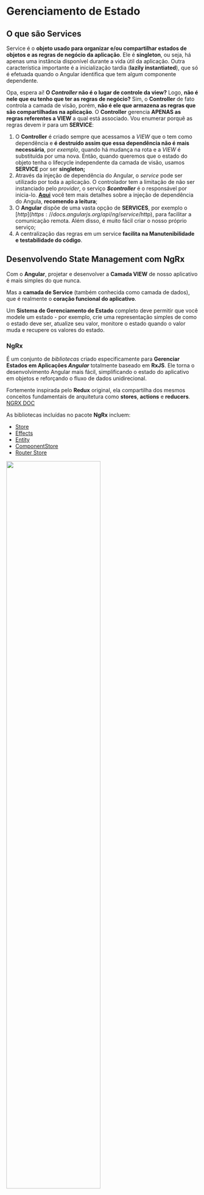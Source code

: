 # Gerenciamento de Estado



## O que são Services

Service é o **objeto usado para organizar e/ou compartilhar estados de objetos e as regras de negócio da aplicação**. Ele é **singleton**, ou seja, há apenas uma instância disponível durante a vida útil da aplicação. Outra característica importante é a inicialização tardia (**lazily instantiated**), que só é efetuada quando o Angular identifica que tem algum componente dependente.

Opa, espera aí! **O *Controller* não é o lugar de controle da view?** Logo, **não é nele que eu tenho que ter as regras de negócio?** Sim, o **Controller** de fato controla a camada de visão, porém, **não é ele que armazena as regras que são compartilhadas na aplicação**. O **Controller** gerencia **APENAS as regras referentes a VIEW** a qual está associado.  Vou enumerar porquê as regras devem ir para um **SERVICE**:

1. O **Controller** é criado sempre que acessamos a *VIEW* que o tem como dependência e **é destruído assim que essa dependência não é mais necessária**, por *exemplo*, quando há mudança na rota e a *VIEW* é substituída por uma nova. Então, quando queremos que o estado do objeto tenha o lifecycle independente da camada de visão, usamos **SERVICE** por ser **singleton;**
2. Através da injeção de dependência do Angular, o *service* pode ser utilizado por toda a aplicação. O controlador tem a limitação de não ser instanciado pelo *provider*, o serviço ***$controller*** é o responsável por inicia-lo. **[Aqui](https://github.com/angular/angular.js/wiki/Understanding-Dependency-Injection)** você tem mais detalhes sobre a injeção de dependência do Angula, **recomendo a leitura**;
3. O **Angular** dispõe de uma vasta opção de **SERVICES**, por exemplo o [$http](https://docs.angularjs.org/api/ng/service/$http), para facilitar a comunicação remota. Além disso, é muito fácil criar o nosso próprio serviço;
4. A centralização das regras em um service **facilita na Manutenibilidade e testabilidade do código**.



## Desenvolvendo State Management com NgRx

Com o **Angular**, projetar e desenvolver a **Camada VIEW** de nosso aplicativo é mais simples do que nunca.

Mas a **camada de Service** (também conhecida como camada de dados), que é realmente o **coração funcional do aplicativo**.

Um **Sistema de Gerenciamento de Estado** completo deve permitir que você modele um estado - por exemplo, crie uma representação simples de como o estado deve ser, atualize seu valor, monitore o estado quando o valor muda e recupere os valores do estado.

### NgRx

É um conjunto de *bibliotecas* criado especificamente para **Gerenciar Estados em Aplicações *Angular*** totalmente baseado em **RxJS**. Ele torna o desenvolvimento Angular mais fácil, simplificando o estado do aplicativo em objetos e reforçando o fluxo de dados unidirecional.

Fortemente inspirada pelo **Redux** original, ela compartilha dos mesmos conceitos fundamentais de arquitetura como **stores**, **actions** e **reducers**. [NGRX DOC](https://ngrx.io/guide/store)

As bibliotecas incluídas no pacote **NgRx** incluem:

- [Store](https://ngrx.io/guide/store)
- [Effects](https://ngrx.io/guide/effects)
- [Entity](https://ngrx.io/guide/entity)
- [ComponentStore](https://ngrx.io/guide/component-store)
- [Router Store](https://ngrx.io/guide/router-store)



<img src="img/20210814170255.png" width="70%;" />

> Tirando as setas do **SELECTOR** e **COMPONENT**. Elas **NÃO SÃO OBRIGATORIAS**. **ACTION** não necessariamente precisa cair em **REDUCER**. E o **EFFECTS** não necessariamente precisa retornar uma nova **ACTION**

- **`STORE`** - É um gerenciamento de estado **global**, ela **centraliza a aplicação INTEIRA**; Basicamente é um **JSON GIGANTE** (dependendo da aplicação). A **STORE** armazenara o estado da aplicação exemplo: ira adicionar o usuário que esta logado, as listas que a aplicação possui, estado de loaders e etc. **STORE** é a "Fonte da Verdade", os componentes vão simplesmente 'refletir' o **estado** que esta na **STORE**. **Reduzindo as inconsistência** na aplicação;
- **`COMPONENT`** - Ele se comunica com **STORE** através da **`ACTION`**; Um **`COMPONENT`** dispara uma **ACTION** e esta **`ACTION`** PODE acionar o REDUCER>STORE **MAS** ao mesmo tempo, a mesma **ACTION** também pode gerar um side **`EFFECTS`** ;
- **`REDUCER`** - Ele pega o estado atual da **STORE**, vai misturar com a **`ACTION`** que foi disparada e **vai gerar um novo Estado**;
- **`SELECTOR`** - É utilizada para extrair "Pedaços" extraindo apenas o que é preciso (exp.: só a lista, só o usuário etc) da **STORE** e retornar um **Observable**, sendo possível dar **subscribe** e atualizar o **COMPONENT**. Toda vez que a **STORE** for modificada, o **COMPONENT** conseguira reagir a essas mudanças;
- **`EFFECTS`** - É o responsável por fazer a **comunicação HTTP** ou se precisar fazer, por exemplo: mudar  o estado, consumir Cookies, local history ou precise combinar informação; Uma **REQUEST HTTP é asynchronous (assíncrona)**. Quando a **REQUEST HTTP** retornar, será preciso atualizar a **`STORE`**. Então os **EFFECTS** também podem, no final da execução, disparar uma nova **ACTION**. E esta **`ACTION`** NÃO vai para **`COMPONENT`**. ela vai direto para o **`REDUCER`** podendo então, modificar a **`STORE`**;



### NgRx Store

É um **Sistema de Gerenciamento de Estado** inspirado no **Redux **que permite usar **Observables** para gerenciar o estado em um aplicativo Angular. A principal vantagem de usar o **NgRx Store** é a capacidade de **Armazenar todos os Estados em uma Única Árvore** que pode ser acessada de **qualquer parte do aplicativo**.

### NgRx Effects

Nos permitem ouvir tipos de ação específicos e "fazer algo" quando essa ação acontece. Qualquer efeito que você escrever também é uma **Observable**.

Um **`EFFECTS`** é uma **Observable** que usa o Action Stream como sua fonte e também como seu destino. Ou seja, um efeito **Subscribes** para o Action Stream, e também pode **Publish** para o fluxo de ação.

### NgRx Router Store

Existe para que seja possível que a **STORE** seja a **fonte única da verdade** para o estado de roteamento de um aplicativo. Se um aplicativo usa rotas/navegação, o **roteamento ou router se torna uma parte essencial do estado do aplicativo**. **Router Store** servira para vincular o roteamento com a **NgRx Store**. Cada vez que o router mudar, uma ação será despachada e atualizará a **STORE** por meio de um **REDUCER**. 



### Aplicativo Angular simples usando NgRx

1. Instalando o Angular CLI: `npm install -g @angular/cli`
2. Criando um novo projeto Angular, no local especificado no **Terminal**: `ng new [NOME-DO-PROJETO]`
3. Com o projeto Angular criado, abra o diretório do projeto pelo **Terminal**: `dir` e `cd [NOME-DO-PROJETO]`
4. Instalando o [NgRx Store](https://ngrx.io/guide/store/install):  `ng add @ngrx/store@latest`
5. Instalando o [NgRx Store devtools](https://ngrx.io/guide/store-devtools/install):  `ng add @ngrx/store-devtools@latest`
6. Instalando o [NgRx Effects](https://ngrx.io/guide/effects/install): `ng add @ngrx/effects@latest`
7. Instalando o [NgRx Router Store](https://ngrx.io/guide/router-store/install): `ng add @ngrx/router-store@latest`



Em **app.module.ts** , podemos ver que foram importados os Module:

```
...
import { StoreDevtoolsModule } from '@ngrx/store-devtools';
import { environment } from '../environments/environment';
import { EffectsModule } from '@ngrx/effects';
import { StoreRouterConnectingModule } from '@ngrx/router-store';

@NgModule({
  ...
  imports: [
    ...
    StoreModule.forRoot({}, {}),
    StoreDevtoolsModule.instrument({ maxAge: 25, logOnly: environment.production }),
    EffectsModule.forRoot([]),
    StoreRouterConnectingModule.forRoot()
  ],
  ...
```

- `StoreModule.forRoot` - ***NgRx Store***. Implementação completa de uma biblioteca para controle de estado em aplicações Angular totalmente **Redux-like** que utiliza extensões reativas (*RxJS*) em sua base;
- `StoreDevtoolsModule.instrument` - ***NgRx Store devtools***. Serve para fazer a conexão com o estado da nossa aplicação, com a **extensão do Chrome [Redux DevTool](https://chrome.google.com/webstore/detail/redux-devtools/lmhkpmbekcpmknklioeibfkpmmfibljd)**. É uma ferramenta que permite debugar em detalhes as mudanças de estado e que possui outros recursos interessantes, como navegar (voltar ou avançar) no tempo entre as mudanças ocorridas;
- `EffectsModule.forRoot` -  ***NgRx Effects***. Biblioteca responsável por lidar com “efeitos colaterais” (*side-effects*) causados por *actions* que realizam tarefas assíncronas (como requisições http por ex.), isolando o tratamento desses efeitos de funções puras responsáveis somente por cuidar de mudanças de estado;
- `StoreRouterConnectingModule.forRoot` - ***NgRx Router Store***. Serve para Conectar o Estado da Rota do Angular, e jogar essa informação dentro da **`STORE`**;



## Reducer

É uma função pura. Será aonde se faz a **configuração do estado**. Criamos então em `src\app\state\` o arquivo **app.reducer.ts** contendo:

```

```



# Referência

Gabriel Feitosa. **AngularJS: Services** - https://gabrielfeitosa.com/angularjs-services/

Angular University. **Angular Service Layers: Redux, RxJs and Ngrx Store - When to Use a Store And Why?** - https://blog.angular-university.io/angular-2-redux-ngrx-rxjs/

Movile. **Construindo aplicações front-end reativas com NgRx** - https://movile.blog/construindo-aplicacoes-front-end-reativas-com-ngrx/

LogRocket por Wisdom Ekpot **Angular state management made simple with NgRx** - https://blog.logrocket.com/angular-state-management-made-simple-with-ngrx/#managingstateinfrontendapplications

LogRocket por Neo Ighodaro. **Why use Redux? A tutorial with examples** - https://blog.logrocket.com/why-use-redux-reasons-with-clear-examples-d21bffd5835/

Medium por Tanya Gray. **Understanding NgRx Effects and the Action Stream** - https://medium.com/@tanya/understanding-ngrx-effects-and-the-action-stream-1a74996a0c1c

Dev por Salim Chemes. **How to implement ngrx-router-store** - https://dev.to/salimchemes/how-to-implement-ngrx-router-store-4552

ti-enxame por cartant. **Entendendo a finalidade do projeto ngrx router-store em comparação com o uso somente do roteador angular 2** - https://www.ti-enxame.com/pt/ngrx/entendendo-finalidade-do-projeto-ngrx-router-store-em-comparacao-com-o-uso-somente-do-roteador-angular-2/830340005/

